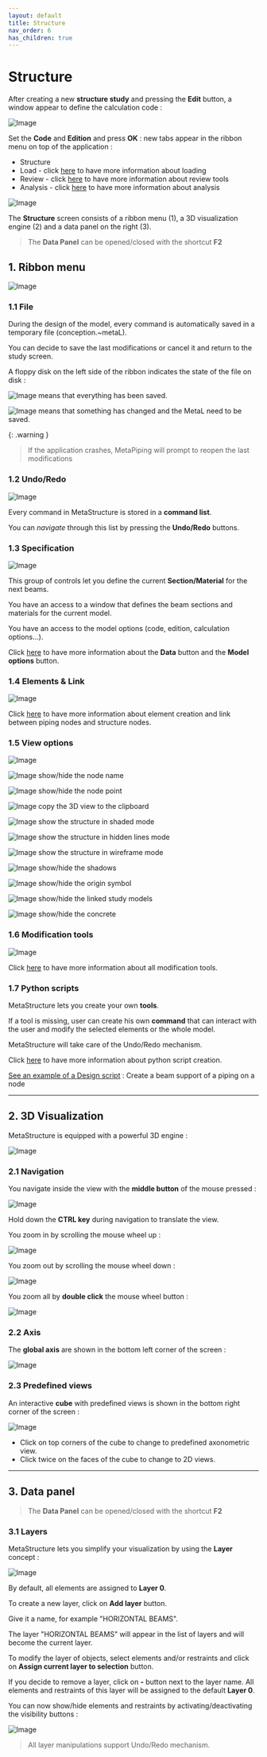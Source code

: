 ```yaml
---
layout: default
title: Structure
nav_order: 6
has_children: true
---
```


# Structure

After creating a new **structure study** and pressing the **Edit** button, a window appear to define the calculation code :

![Image](../Images/Structure22.jpg)

Set the **Code** and **Edition** and press **OK** : new tabs appear in the ribbon menu on top of the application :

- Structure
- Load - click [here](https://documentation.metapiping.com/Loads/Structure/index.html) to have more information about loading
- Review - click [here](https://documentation.metapiping.com/Review/Structure.html) to have more information about review tools
- Analysis - click [here](https://documentation.metapiping.com/Analysis/Structure.html) to have more information about analysis

![Image](../Images/Structure1.jpg)

The **Structure** screen consists of a ribbon menu (1), a 3D visualization engine (2) and a data panel on the right (3).

>The **Data Panel** can be opened/closed with the shortcut **F2**

## 1. Ribbon menu

![Image](../Images/Structure2.jpg)

### 1.1 File

During the design of the model, every command is automatically saved in a temporary file (conception.~metaL).

You can decide to save the last modifications or cancel it and return to the study screen.

A floppy disk on the left side of the ribbon indicates the state of the file on disk :

![Image](../Images/Design5.jpg) means that everything has been saved.

![Image](../Images/Design6.jpg) means that something has changed and the MetaL need to be saved.

{: .warning }
>If the application crashes, MetaPiping will prompt to reopen the last modifications

### 1.2 Undo/Redo

![Image](../Images/Design7.jpg)

Every command in MetaStructure is stored in a **command list**.

You can *navigate* through this list by pressing the **Undo/Redo** buttons.

### 1.3 Specification

![Image](../Images/Structure3.jpg)

This group of controls let you define the current **Section/Material** for the next beams. 

You have an access to a window that defines the beam sections and materials for the current model.

You have an access to the model options (code, edition, calculation options...).

Click [here](https://documentation.metapiping.com/Structure/Specification/index.html) to have more information about the **Data** button and the **Model options** button.

### 1.4 Elements & Link

![Image](../Images/Structure4.jpg)

Click [here](https://documentation.metapiping.com/Structure/Elements/index.html) to have more information about element creation and link between piping nodes and structure nodes.

### 1.5 View options

![Image](../Images/Structure5.jpg)

![Image](../Images/Design9.jpg) show/hide the node name

![Image](../Images/Design10.jpg) show/hide the node point

![Image](../Images/Design11.jpg) copy the 3D view to the clipboard

![Image](../Images/Design12.jpg) show the structure in shaded mode

![Image](../Images/Design13.jpg) show the structure in hidden lines mode

![Image](../Images/Design14.jpg) show the structure in wireframe mode

![Image](../Images/Design15.jpg) show/hide the shadows

![Image](../Images/Design16.jpg) show/hide the origin symbol

![Image](../Images/Design30.jpg) show/hide the linked study models

![Image](../Images/Design31.jpg) show/hide the concrete


### 1.6 Modification tools

![Image](../Images/Structure16.jpg)

Click [here](https://documentation.metapiping.com/Structure/Modification.html) to have more information about all modification tools.

### 1.7 Python scripts

MetaStructure lets you create your own **tools**.

If a tool is missing, user can create his own **command** that can interact with the user and modify the selected elements or the whole model.

MetaStructure will take care of the Undo/Redo mechanism.

Click [here](https://documentation.metapiping.com/Python/design.html) to have more information about python script creation.

[See an example of a Design script](https://documentation.metapiping.com/Python/Samples/support.html) : Create a beam support of a piping on a node

---

## 2. 3D Visualization

MetaStructure is equipped with a powerful 3D engine :

![Image](../Images/Structure6.jpg)

### 2.1 Navigation

You navigate inside the view with the **middle button** of the mouse pressed :

![Image](../Images/MouseWheelMove.jpg)

Hold down the **CTRL key** during navigation to translate the view.

You zoom in by scrolling the mouse wheel up :

![Image](../Images/MouseWheelUp.jpg)

You zoom out by scrolling the mouse wheel down :

![Image](../Images/MouseWheelDown.jpg)

You zoom all by **double click** the mouse wheel button :

![Image](../Images/MouseWheelDoubleClick.jpg)

### 2.2 Axis

The **global axis** are shown in the bottom left corner of the screen :

![Image](../Images/Design20.jpg)

### 2.3 Predefined views

An interactive **cube** with predefined views is shown in the bottom right corner of the screen :

![Image](../Images/Design21.jpg)

- Click on top corners of the cube to change to predefined axonometric view.
- Click twice on the faces of the cube to change to 2D views.

---

## 3. Data panel

>The **Data Panel** can be opened/closed with the shortcut **F2**

### 3.1 Layers

MetaStructure lets you simplify your visualization by using the **Layer** concept :

![Image](../Images/Structure7.jpg)

By default, all elements are assigned to **Layer 0**.

To create a new layer, click on **Add layer** button.

Give it a name, for example "HORIZONTAL BEAMS".

The layer "HORIZONTAL BEAMS" will appear in the list of layers and will become the current layer.

To modify the layer of objects, select elements and/or restraints and click on **Assign current layer to selection** button.

If you decide to remove a layer, click on **-** button next to the layer name. All elements and restraints of this layer will be assigned to the default **Layer 0**.

You can now show/hide elements and restraints by activating/deactivating the visibility buttons :

![Image](../Images/Structure8.jpg)

>All layer manipulations support Undo/Redo mechanism.
